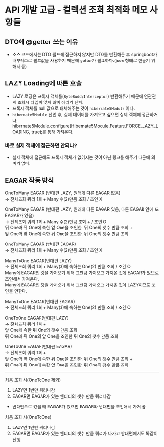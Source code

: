 # API 개발 고급 - 컬렉션 조회 최적화 메모 사항들

## DTO에 @getter 쓰는 이유
- 소스 코드에서는 DTO 필드에 접근하지 않지만 DTO를 반환해준 후 springboot가 내부적으로 필드값을 사용하기 때문에 getter가 필요하다.(json 형태로 만들기 위해서 등)

## LAZY Loading에 따른 호출
- LAZY 로딩은 프록시 객체를(`ByteBuddyInterceptor`) 반환해주기 때문에 연관관계 조회시 타입이 맞지 않아 에러가 난다.
- 프록시 객체를 null 값으로 대체해주는 것이 `hibernate5Module` 이다.
- `hibernate5Module` 선언 후, 실제 데이터를 가져오고 싶으면 실제 객체에 접근하거나, hibernate5Module.configure(Hibernate5Module.Feature.FORCE_LAZY_LOADING, true);를 통해 가져온다.
### 바로 실제 객체에 접근하면 안되나?
- 실제 객체에 접근해도 프록시 객체가 없어지는 것이 아닌 링크를 해주기 때문에 의미가 없다.

## EAGAR 작동 방식
OneToMany EAGAR (반대편 LAZY, 원래에 다른 EAGAR 없음)  
-> 전체조회 쿼리 1회 + Many 수(2)만큼 조회 / 조인 X

OneToMany EAGAR (반대편 LAZY, 원래에 다른 EAGAR 있음, 다른 EAGAR 안에 또 EAGAR가 있음)  
-> 전체조회 쿼리 1회 + Many 수(2)만큼 조회 + / 조인 O  
뒤 One과 뒤 One에 속한 앞 One을 조인한, 뒤 One의 갯수 만큼 조회 +  
앞 One과 앞 One에 속한 뒤 One을 조인한, 뒤 One의 갯수 만큼 조회


OneToMany EAGAR (반대편 EAGAR)  
-> 전체조회 쿼리 1회 + Many 수(2)만큼 조회 / 조인 X

ManyToOne EAGAR(반대편 LAZY)  
-> 전체조회 쿼리 1회 + Many(3)에 속하는 One(2) 만큼 조회 / 조인 O  
Many에 EAGAR인 것을 가져오기 위해 그만큼 가져오고 가져온 것에 EAGAR가 있므로 조인해서 가져온다.  
Many에 EAGAR인 것을 가져오기 위해 그만큼 가져오고 가져온 것이 LAZY이므로 조인을 안한다.  

ManyToOne EAGAR(반대편 EAGAR)  
-> 전체조회 쿼리 1회 + Many(3)에 속하는 One(2) 만큼 조회  / 조인 O  

OneToOne EAGAR(반대편 LAZY)  
-> 전체조회 쿼리 1회 +  
앞 One에 속한 뒤 One의 갯수 만큼 조회  
뒤 One과 뒤 One의 앞 One을 조인한 뒤 One의 갯수 만큼 조회  

OneToOne EAGAR(반대편 EAGAR)  
-> 전체조회 쿼리 1회 +  
앞 One과 앞 One에 속한 뒤 One을 조인한, 뒤 One의 갯수 만큼 조회 +  
뒤 One과 뒤 One에 속한 앞 One을 조인한, 뒤 One의 갯수 만큼 조회

------------------------------------------------
처음 조회 시(OneToOne 제외)
1. LAZY면 1번만 쿼리나감
2. EAGAR면 EAGAR가 있는 엔티티의 갯수 만큼 쿼리나감
+ 반대편으로 갔을 때 EAGAR가 있으면 EAGAR와 반대편을 조인해서 가져 옴

처음 조회 시(OneToOne)
1. LAZY면 1번만 쿼리나감
2. EAGAR면 EAGAR가 있는 엔티티의 갯수 만큼 쿼리가 나가고 반대편에서도 똑같이 진행


